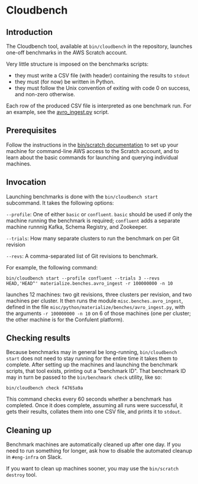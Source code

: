 # Cloudbench

## Introduction

The Cloudbench tool, available at `bin/cloudbench` in the repository, launches one-off benchmarks in the AWS Scratch account.

Very little structure is imposed on the benchmarks scripts:
* they must write a CSV file (with header) containing the results to `stdout`
* they must (for now) be written in Python.
* they must follow the Unix convention of exiting with code 0 on success, and non-zero otherwise.

Each row of the produced CSV file is interpreted as one benchmark run. For an example, see
the [avro_ingest.py](https://github.com/MaterializeInc/materialize/blob/main/misc/python/materialize/benches/avro_ingest.py) script.

## Prerequisites

Follow the instructions in the [bin/scratch documentation](https://github.com/MaterializeInc/materialize/blob/main/doc/developer/scratch.md) to
set up your machine for command-line AWS access to the Scratch account, and to learn about the basic commands for launching and querying
individual machines.

## Invocation

Launching benchmarks is done with the `bin/cloudbench start` subcommand. It takes the following options:

`--profile`: One of either `basic` or `confluent`. `basic` should be used if only the machine running the benchmark is required; `confluent` adds a separate machine runnnig Kafka, Schema Registry, and Zookeeper.

`--trials`: How many separate clusters to run the benchmark on per Git revision

`--revs`: A comma-separated list of Git revisions to benchmark.

For example, the following command:
```
bin/cloudbench start --profile confluent --trials 3 --revs HEAD,'HEAD^' materialize.benches.avro_ingest -r 100000000 -n 10
```

launches 12 machines: two git revisions, three clusters per revision, and two machines per cluster. It then runs the module `misc.benches.avro_ingest`, defined in the file `misc/python/materialize/benches/avro_ingest.py`, with the arguments `-r 100000000 -n 10`
on 6 of those machines (one per cluster; the other machine is for the Confulent platform).

## Checking results

Because benchmarks may in general be long-running, `bin/cloudbench start` does not need to stay running for
the entire time it takes them to complete. After setting up the machines and launching the benchmark scripts, that tool
exists, printing out a "benchmark ID". That benchmark ID may in turn be passed to the `bin/benchmark check` utility, like so:

```
bin/cloudbench check f4765a9a
```

This command checks every 60 seconds whether a benchmark has completed. Once it does complete, assuming all runs were successful,
it gets their results, collates them into one CSV file, and prints it to `stdout`.

## Cleaning up

Benchmark machines are automatically cleaned up after one day. If you need to run something for longer, ask how to disable the automated cleanup in `#eng-infra` on Slack.

If you want to clean up machines sooner, you may use the `bin/scratch destroy` tool.
